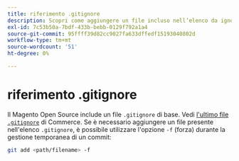 ```yaml
---
title: riferimento .gitignore
description: Scopri come aggiungere un file incluso nell’elenco da ignorare.
exl-id: 7c53b50a-7bdf-433b-bebb-0129f792a1a4
source-git-commit: 95ffff39d82cc9027fa633dffedf15193040802d
workflow-type: tm+mt
source-wordcount: '51'
ht-degree: 0%

---
```


# riferimento .gitignore

Il Magento Open Source include un file `.gitignore` di base. Vedi [l&#39;ultimo file `.gitignore`](https://raw.githubusercontent.com/magento/magento2/2.4/.gitignore) di Commerce. Se è necessario aggiungere un file presente nell&#39;elenco `.gitignore`, è possibile utilizzare l&#39;opzione `-f` (forza) durante la gestione temporanea di un commit:

```bash
git add <path/filename> -f
```
